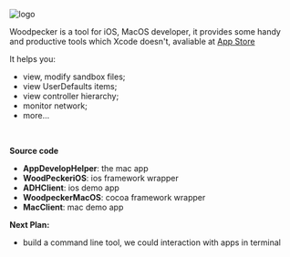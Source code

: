 
![logo](http://www.woodpeck.cn/assets/img/logo.png)

Woodpecker is a tool for iOS, MacOS developer, it provides some handy and productive tools which Xcode doesn't, avaliable at [App Store](https://itunes.apple.com/cn/app/woodpecker/id1333548463?l=en&mt=12)

It helps you:
 - view, modify sandbox files;
 - view UserDefaults items;
 - view controller hierarchy;
 - monitor network;
 - more...
<br>

**Source code**
 - **AppDevelopHelper**: the mac app
 - **WoodPeckeriOS**: ios framework wrapper
 - **ADHClient**: ios demo app
- **WoodpeckerMacOS**: cocoa framework wrapper
 - **MacClient**: mac demo app
 
**Next Plan:**
- build a command line tool, we could interaction with apps in terminal
